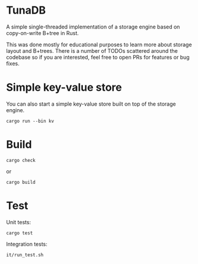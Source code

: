 # TunaDB

A simple single-threaded implementation of a storage engine based on
copy-on-write B+tree in Rust.

This was done mostly for educational purposes to learn more about storage
layout and B+trees. There is a number of TODOs scattered around the codebase so
if you are interested, feel free to open PRs for features or bug fixes.

# Simple key-value store

You can also start a simple key-value store built on top of the storage engine.

```shell
cargo run --bin kv
```

# Build

```shell
cargo check
```

or

```shell
cargo build
```

# Test

Unit tests:

```shell
cargo test
```

Integration tests:

```shell
it/run_test.sh
```
